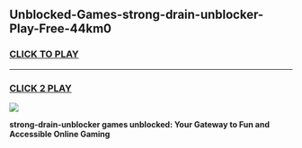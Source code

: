 
## Unblocked-Games-strong-drain-unblocker-Play-Free-44km0
<h3>
<a href="https://premium76.site?title=strong-drain-unblocker&ref=10A">CLICK TO PLAY</a></h3>
<hr>

<h3>
<a href="https://premium76.site?title=strong-drain-unblocker&ref=10A">CLICK 2 PLAY</a>
  
</h3>

<a href="https://premium76.site?title=strong-drain-unblocker&ref=10A"><img src="https://clearcache.store/games.png"></a>


**strong-drain-unblocker games unblocked: Your Gateway to Fun and Accessible Online Gaming**
